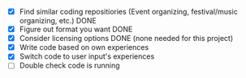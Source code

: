 - [x] Find similar coding repositiories (Event organizing, festival/music organizing, etc.) DONE
- [x] Figure out format you want DONE
- [x] Consider licensing options DONE (none needed for this project)
- [x] Write code based on own experiences
- [x] Switch code to user input's experiences
- [ ] Double check code is running
